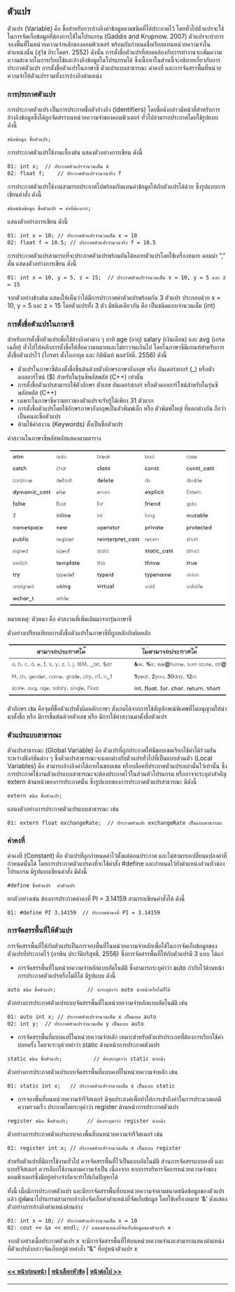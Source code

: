 ## ตัวแปร

ตัวแปร (Variable) คือ ชื่อสำหรับการอ้างอิงค่าข้อมูลตามชนิดที่ได้ประกาศไว้ โดยทั่วไปตัวแปรจะใช้ในการจัดเก็บข้อมูลที่ต้องการใช้ในโปรแกรม (Gaddis and Krupnow. 2007) ตัวแปรจะทำการจองพื้นที่ในหน่วยความจำหลักของคอมพิวเตอร์ พร้อมกับกำหนดชื่อเรียกแทนหน่วยความจำในตำแหน่งนั้น (สุวิช ถิระโคตร. 2552) ดังนั้น การตั้งชื่อตัวแปรที่สอดคล้องกับการทำงานจะเพิ่มความความสะดวกในการเรียกใช้และอ้างอิงข้อมูลในโปรแกรมได้ ซึ่งเนื้อหาในส่วนนี้จะอธิบายเกี่ยวกับการประกาศตัวแปร การตั้งชื่อตัวแปรในภาษาซี ตัวแปรแบบสาธารณะ ค่าคงที่ และการจัดสรรพื้นที่หน่วยความจำให้ตัวแปรรวมทั้งการอ้างอิงตำแหน่ง 

### การประกาศตัวแปร
การประกาศตัวแปร เป็นการประกาศชื่อตัวอ้างอิง (Identifiers) โดยชื่อดังกล่าวมีหน้าที่สำหรับการอ้างอิงข้อมูลซึ่งได้ถูกจัดสรรบนหน่วยความจำของคอมพิวเตอร์ ทั่วไปสามารถประกาศโดยใช้รูปแบบ ดังนี้

```
ชนิดข้อมูล ชื่อตัวแปร;
```

การประกาศตัวแปรใช้งานเบื้องต้น แสดงตัวอย่างการเขียน ดังนี้

```
01:	int x;	// ประกาศตัวแปรจำนวนเต็ม x
02:	float f;	// ประกาศตัวแปรจำนวนจริง f
```

การประกาศตัวแปรใช้งานสามารถประกาศไปพร้อมกับแทนค่าข้อมูลให้กับตัวแปรได้ด้วย ซึ่งรูปแบบการเขียนคำสั่ง ดังนี้

```
ชนิดชนิดข้อมูล ชื่อตัวแปร = ค่าที่ต้องการ;
```

แสดงตัวอย่างการเขียน ดังนี้

```
01:	int x = 10;	// ประกาศตัวแปรจำนวนเต็ม x = 10
02:	float f = 10.5;	// ประกาศตัวแปรจำนวนจริง f = 10.5
```

การประกาศตัวแปรสามารถที่จะประกาศตัวแปรพร้อมกันได้หลายตัวแปรโดยใช้เครื่องหมาย คอมม่า “,”  คั่น แสดงตัวอย่างการเขียน ดังนี้

```
01:	int x = 10, y = 5, z = 15;	// ประกาศตัวแปรจำนวนเต็ม x = 10, y = 5 และ z = 15
```

จากตัวอย่างข้างต้น แสดงให้เห็นว่าได้มีการประกาศค่าตัวแปรพร้อมกัน 3 ตัวแปร ประกอบด้วย x = 10, y = 5 และ z = 15 โดยตัวแปรทั้ง 3 ตัว มีชนิดเดียวกัน คือ เป็นชนิดแบบจำนวนเต็ม (int)

### การตั้งชื่อตัวแปรในภาษาซี
สำหรับการตั้งชื่อตัวแปรเพื่อใช้อ้างอิงค่าต่าง ๆ อาทิ age (อายุ) salary (เงินเดือน) และ avg (เกรดเฉลี่ย) ทั่วไปให้หลักการตั้งชื่อให้สื่อความหมายและไม่ยาวจนเกินไป โดยในภาษาซีมีเกณฑ์สำหรับการตั้งชื่อตัวแปรไว้ (ไกรศร ตั้งโอภากุล และ กิตินันท์ พลสวัสดิ์. 2556) ดังนี้
* ตัวแปรในภาษาซีต้องตั้งชื่อขึ้นต้นด้วยตัวอักษรภาษาอังกฤษ หรือ อันเดอร์สกอร์ (_) หรือตัวดอลลาร์ไซน์ ($) สำหรับในรุ่นซีพลัสพลัส (C++) เท่านั้น
* การตั้งชื่อตัวแปรสามารถใช้ตัวอักษร ตัวเลข  อันเดอร์สกอร์ หรือตัวดอลลาร์ไซน์สำหรับในรุ่นซีพลัสพลัส (C++)
* เฉพาะในภาษาซีความยาวของตัวแปรจะรับรู้ได้เพียง 31 ตัวแรก
* การตั้งชื่อตัวแปรโดยใช้อักษรภาษาอังกฤษเป็นตัวพิมพ์เล็ก หรือ ตัวพิมพ์ใหญ่ ที่แตกต่างกัน ถือว่าเป็นคนละชื่อตัวแปร
* ห้ามใช้คำสงวน (Keywords) ตั้งเป็นชื่อตัวแปร

คำสงวนในภาษาซีพลัสพลัสแสดงตามตาราง

<img src=img/0400-2.png>

หมายเหตุ: ตัวหนา คือ คำสงวนที่เพิ่มเติมมาจากรุ่นภาษาซี

ตัวอย่างเปรียบเทียบการตั้งชื่อตัวแปรในภาษาซีที่ถูกหลักกับผิดหลัก

<img src=img/0400-3.png>

ตัวอักษร เข้ม คือจุดที่ชื่อตัวแปรตั้งผิดหลักภาษา สังเกตได้จากการใช้สัญลักษณ์พิเศษที่ไม่อนุญาตให้นำมาตั้งชื่อ หรือ มีการขึ้นต้นด้วยตัวเลข หรือ มีการใช้คำสงวนมาตั้งชื่อตัวแปร

### ตัวแปรแบบสาธารณะ
ตัวแปรสาธารณะ (Global Variable) คือ ตัวแปรที่ถูกประกาศให้มีขอบเขตเรียกใช้ค่าได้ร่วมกันระหว่างฟังก์ชันต่าง ๆ ซึ่งตัวแปรสาธารณะจะแตกต่างกับตัวแปรทั่วไปที่เป็นแบบส่วนตัว (Local Variables) คือ สามารถอ้างอิงค่าได้ภายในขอบเขต หรือบล็อคที่ประกาศตัวแปรเหล่านั้นไว้เท่านั้น  ซึ่งการประกาศใช้งานตัวแปรแบบสาธารณะจะต้องประกาศไว้ในส่วนหัวโปรแกรม หรืออาจจะระบุคำสำคัญ extern ด้านหน้าของการประกาศนั้น ซึ่งรูปแบบของการประกาศตัวแปรสาธารณะ มีดังนี้

```
extern ชนิด ชื่อตัวแปร;
```

แสดงตัวอย่างการประกาศตัวแปรแบบสาธารณะ เช่น

```
01:	extern float exchangeRate;	// ประกาศตัวแปร exchangeRate เป็นแบบสาธารณะ
```

### ค่าคงที่
ค่าคงที่ (Constant) คือ ตัวแปรที่ถูกกำหนดค่าไว้ตั้งแต่ตอนประกาศ และไม่สามารถเปลี่ยนแปลงค่าที่กำหนดนั้นได้ โดยการประกาศตัวแปรคงที่จะใช้คำสั่ง #define และกำหนดไว้ยังตำแหน่งส่วนหัวของโปรแกรม มีรูปแบบเขียนคำสั่ง มีดังนี้

```
#define ชื่อตัวแปร  ค่าตัวแปร
```

ยกตัวอย่างเช่น ต้องการประกาศค่าคงที่ PI = 3.14159 สามารถเขียนคำสั่งได้ ดังนี้

```
01:	#define PI 3.14159	// ประกาศค่าคงที่ PI = 3.14159
```

### การจัดสรรพื้นที่ให้ตัวแปร
การจัดสรรพื้นที่ให้กับตัวแปรเป็นการจองพื้นที่ในหน่วยความจำหลักเพื่อใช้ในการจัดเก็บข้อมูลของตัวแปรที่ประกาศไว้ (อรพิน ประวัติบริสุทธิ์. 2556) ซึ่งการจัดสรรพื้นที่ให้กับตัวแปรมี 3 แบบ ได้แก่

* การจัดสรรพื้นที่ในหน่วยความจำหลักแบบอัตโนมัติ ซึ่งสามารถระบุคำว่า auto กำกับไว้ด้านหน้าการประกาศตัวแปรหรือไม่ก็ได้ มีรูปแบบ ดังนี้

```
auto ชนิด ชื่อตัวแปร;          // จะระบุคำว่า auto นำหน้าหรือไม่ก็ได้ 
```

ตัวอย่างการประกาศตัวแปรแบบจัดสรรพื้นที่ในหน่วยความจำหลักแบบอัตโนมัติ เช่น

```
01:	auto int x;	// ประกาศตัวแปรจำนวนเต็ม x เป็นแบบ auto
02:	int y;	// ประกาศตัวแปรจำนวนเต็ม y เป็นแบบ auto
```

* การจัดสรรพื้นที่แบบคงที่ในหน่วยความจำหลัก เหมาะสำหรับตัวแปรประเภทที่ต้องการเรียกใช้ค่าบ่อยครั้ง โดยจะระบุด้วยคำว่า static ด้านหน้าการประกาศตัวแปร

```
static ชนิด ชื่อตัวแปร;          // ต้องระบุคำว่า static นำหน้า
```

ตัวอย่างการประกาศตัวแปรแบบจัดสรรพื้นที่แบบคงที่ในหน่วยความจำหลัก เช่น

```
01:	static int x;	// ประกาศตัวแปรจำนวนเต็ม x เป็นแบบ static
```

* การจองพื้นที่บนหน่วยความจำรีจิสเตอร์ มีจุดประสงค์เพื่อทำให้การเข้าถึงค่าในการประมวลผลมีความรวดเร็ว ประกาศโดยระบุคำว่า register ด้านหน้าการประกาศตัวแปร

```
register ชนิด ชื่อตัวแปร;      // ต้องระบุคำว่า register นำหน้า 
```

ตัวอย่างการประกาศตัวแปรแบบจองพื้นที่บนหน่วยความจำรีจิสเตอร์ เช่น

```
01:	register int x;	// ประกาศตัวแปรจำนวนเต็ม x เป็นแบบ register
```

สำหรับตัวแปรที่มีการใช้งานทั่วไป ควรจัดสรรพื้นที่ไว้เป็นแบบอัตโนมัติ ส่วนการจัดสรรแบบคงที่ และแบบรีจีสเตอร์ ควรเลือกใช้งานตามความจำเป็น เนื่องจาก หากการบริหารจัดการหน่วยความจำของคอมพิวเตอร์ซึ่งมีอยู่อย่างจำกัดจะทำให้เกิดปัญหาได้

ทั้งนี้ เมื่อมีการประกาศตัวแปร และมีการจัดสรรพื้นที่บนหน่วยความจำตามขนาดชนิดข้อมูลของตัวแปรแล้ว ผู้พัฒนาโปรแกรมสามารถอ้างอิงจัดเก็บค่าตำแหน่งที่จัดเก็บข้อมูล โดยใช้เครื่องหมาย ‘&’ ดังแสดงตัวอย่างการอ้างอิงตำแหน่งด้านล่าง 

```
01:	int x = 10;	// ประกาศตัวแปรจำนวนเต็ม x = 10
02:	cout << &x << endl;	// แสดงตำแหน่งที่จัดเก็บข้อมูลของตัวแปร x
```

จากตัวอย่างเมื่อประกาศตัวแปร x จะมีการจัดสรรพื้นที่ให้บนหน่วยความจำและสามารถแสดงตำแหน่งที่ตัวแปรดังกล่าวจัดเก็บอยู่ด้วยคำสั่ง “&” ที่อยู่หน้าตัวแปร x

---
#### [<< หน้าก่อนหน้า](0401.md) | [หน้าเลือกหัวข้อ](README.md) | [หน้าต่อไป >>](0403.md)
---
